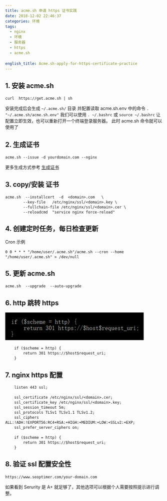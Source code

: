 ```yaml
---
title: acme.sh 申请 https 证书实践
date: 2018-12-02 22:46:37
categories: 环境
tags:
  - nginx
  - 环境
  - 服务器
  - https
  - acme.sh

english_title: Acme.sh-apply-for-https-certificate-practice
---
```


## 1. 安装 acme.sh

`curl  https://get.acme.sh | sh`

安装完成后会生成 `~/.acme.sh/` 目录
并配置读取 acme.sh.env 中的命令 `. "~/.acme.sh/acme.sh.env"`
我们可以使用 `. ~/.bashrc` 或 `source ~/.bashrc` 让配置立即生效，也可以重新打开一个终端登录服务器。
此时 acme.sh 命令就可以使用了

## 2. 生成证书

`acme.sh --issue -d yourdomain.com --nginx`

更多生成方式参考 [生成证书](https://github.com/Neilpang/acme.sh/wiki/%E8%AF%B4%E6%98%8E#2-%E7%94%9F%E6%88%90%E8%AF%81%E4%B9%A6)

## 3. copy/安装 证书

```
acme.sh  --installcert  -d  <domain>.com   \
        --key-file   /etc/nginx/ssl/<domain>.key \
        --fullchain-file /etc/nginx/ssl/<domain>.cer \
        --reloadcmd  "service nginx force-reload"
```

## 4. 创建定时任务，每日检查更新

Cron 示例
```
0 0 * * * "/home/user/.acme.sh"/acme.sh --cron --home "/home/user/.acme.sh" > /dev/null
```

## 5. 更新 acme.sh

`acme.sh  --upgrade  --auto-upgrade`

## 6. http 跳转 https

![http redirect to https](/images/http2https.png)

```
    if ($scheme = http) {
        return 301 https://$host$request_uri;
    }
```

## 7. nginx https 配置

```
    listen 443 ssl;

    ssl_certificate /etc/nginx/ssl/<domain>.cer;
    ssl_certificate_key /etc/nginx/ssl/<domain>.key;
    ssl_session_timeout 5m;
    ssl_protocols TLSv1 TLSv1.1 TLSv1.2;
    ssl_ciphers ALL:!ADH:!EXPORT56:RC4+RSA:+HIGH:+MEDIUM:+LOW:+SSLv2:+EXP;
    ssl_prefer_server_ciphers on;

    if ($scheme = http) {
        return 301 https://$host$request_uri;
    }
```

## 8. 验证 ssl 配置安全性

`https://www.seoptimer.com/your-domain.com`

如果看到 Serurity 是 A+ 就足够了，其他选项可以根据个人需要按照提示进行调整。
